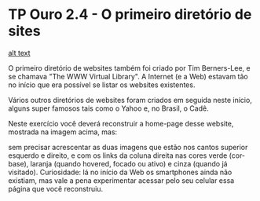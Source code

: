 # TP Ouro 2.4 - O primeiro diretório de sites

[alt text](tp4.png)

O primeiro diretório de websites também foi criado por Tim Berners-Lee, e se chamava "The WWW Virtual Library". A Internet (e a Web) estavam tão no início que era possível se listar os websites existentes.

Vários outros diretórios de websites foram criados em seguida neste início, alguns super famosos tais como o Yahoo e, no Brasil, o Cadê.

Neste exercício você deverá reconstruir a home-page desse website, mostrada na imagem acima, mas:

sem precisar acrescentar as duas imagens que estão nos cantos superior esquerdo e direito, e
com os links da coluna direita nas cores verde (cor-base), laranja (quando hovered, focado ou ativo) e cinza (quando já visitado).
Curiosidade: lá no início da Web os smartphones ainda não existiam, mas vale a pena experimentar acessar pelo seu celular essa página que você reconstruiu.
